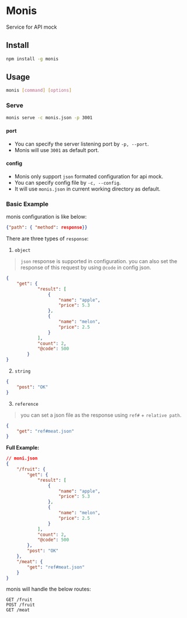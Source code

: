 # Monis
Service for API mock

## Install
```bash
npm install -g monis
```

## Usage
```bash
monis [command] [options]
```

### Serve
```bash
monis serve -c monis.json -p 3001
```
#### port
- You can specify the server listening port by `-p, --port`.
- Monis will use `3001` as default port.

#### config
- Monis only support `json` formated configuration for api mock. 
- You can specify config file by `-c, --config`.
- It will use `monis.json` in current working directory as default.

### Basic Example
monis configuration is like below:
```json
{"path": { "method": response}}
```
There are three types of `response`:
1. `object`
> `json` response is supported in configuration.
 you can also set the response of this request by using `@code`  in config json.
```json
{
    "get": {
            "result": [
                {
                    "name": "apple",
                    "price": 5.3
                },
                {
                    "name": "melon",
                    "price": 2.5
                }
            ],
            "count": 2,
            "@code": 500
        }
}
```
2. `string`
```json
{
    "post": "OK"
}
```
3. `reference`
> you can set a json file as the response using `ref#` + `relative path`.
```json
{
    "get": "ref#meat.json"
}
```

**Full Example:**
```json
// moni.json
{
    "/fruit": {
        "get": {
            "result": [
                {
                    "name": "apple",
                    "price": 5.3
                },
                {
                    "name": "melon",
                    "price": 2.5
                }
            ],
            "count": 2,
            "@code": 500
        },
        "post": "OK"
    },
    "/meat": {
        "get": "ref#meat.json"
    }
}
```
monis will handle the below routes:
```
GET /fruit
POST /fruit
GET /meat
```



